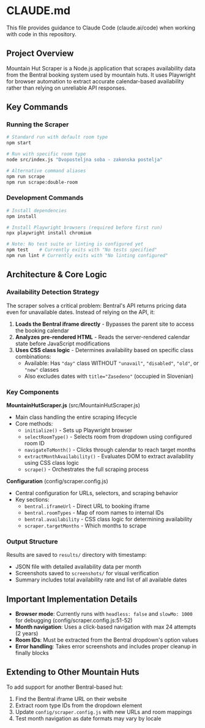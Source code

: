 # CLAUDE.md

This file provides guidance to Claude Code (claude.ai/code) when working with code in this repository.

## Project Overview

Mountain Hut Scraper is a Node.js application that scrapes availability data from the Bentral booking system used by mountain huts. It uses Playwright for browser automation to extract accurate calendar-based availability rather than relying on unreliable API responses.

## Key Commands

### Running the Scraper
```bash
# Standard run with default room type
npm start

# Run with specific room type
node src/index.js "Dvoposteljna soba - zakonska postelja"

# Alternative command aliases
npm run scrape
npm run scrape:double-room
```

### Development Commands
```bash
# Install dependencies
npm install

# Install Playwright browsers (required before first run)
npx playwright install chromium

# Note: No test suite or linting is configured yet
npm test    # Currently exits with "No tests specified"
npm run lint # Currently exits with "No linting configured"
```

## Architecture & Core Logic

### Availability Detection Strategy
The scraper solves a critical problem: Bentral's API returns pricing data even for unavailable dates. Instead of relying on the API, it:

1. **Loads the Bentral iframe directly** - Bypasses the parent site to access the booking calendar
2. **Analyzes pre-rendered HTML** - Reads the server-rendered calendar state before JavaScript modifications
3. **Uses CSS class logic** - Determines availability based on specific class combinations:
   - Available: Has `"day"` class WITHOUT `"unavail"`, `"disabled"`, `"old"`, or `"new"` classes
   - Also excludes dates with `title="Zasedeno"` (occupied in Slovenian)

### Key Components

**MountainHutScraper.js** (src/MountainHutScraper.js)
- Main class handling the entire scraping lifecycle
- Core methods:
  - `initialize()` - Sets up Playwright browser
  - `selectRoomType()` - Selects room from dropdown using configured room ID
  - `navigateToMonth()` - Clicks through calendar to reach target months
  - `extractMonthAvailability()` - Evaluates DOM to extract availability using CSS class logic
  - `scrape()` - Orchestrates the full scraping process

**Configuration** (config/scraper.config.js)
- Central configuration for URLs, selectors, and scraping behavior
- Key sections:
  - `bentral.iframeUrl` - Direct URL to booking iframe
  - `bentral.roomTypes` - Map of room names to internal IDs
  - `bentral.availability` - CSS class logic for determining availability
  - `scraper.targetMonths` - Which months to scrape

### Output Structure

Results are saved to `results/` directory with timestamp:
- JSON file with detailed availability data per month
- Screenshots saved to `screenshots/` for visual verification
- Summary includes total availability rate and list of all available dates

## Important Implementation Details

- **Browser mode**: Currently runs with `headless: false` and `slowMo: 1000` for debugging (config/scraper.config.js:51-52)
- **Month navigation**: Uses a click-based navigation with max 24 attempts (2 years)
- **Room IDs**: Must be extracted from the Bentral dropdown's option values
- **Error handling**: Takes error screenshots and includes proper cleanup in finally blocks

## Extending to Other Mountain Huts

To add support for another Bentral-based hut:
1. Find the Bentral iframe URL on their website
2. Extract room type IDs from the dropdown element
3. Update `config/scraper.config.js` with new URLs and room mappings
4. Test month navigation as date formats may vary by locale